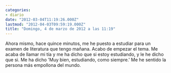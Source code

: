 ```yaml
---
categories:
- diario
date: "2012-03-04T11:19:26.000Z"
lastmod: "2012-04-03T09:59:19.000Z"
title: "Domingo, 4 de marzo de 2012 a las 11:19"
---
```


Ahora mismo, hace quince minutos, me he puesto a estudiar para un examen de literatura que tengo mañana. Acabo de empezar el tema. Me acaba de llamar mi tí­a y me ha dicho que si estoy estudiando, y le he dicho que si. Me ha dicho \'Muy bien, estudiando, como siempre.\' Me he sentido la persona más empollona del mundo.